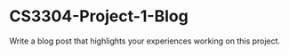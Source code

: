 # CS3304-Project-1-Blog
Write a blog post that highlights your experiences working on this project. 
